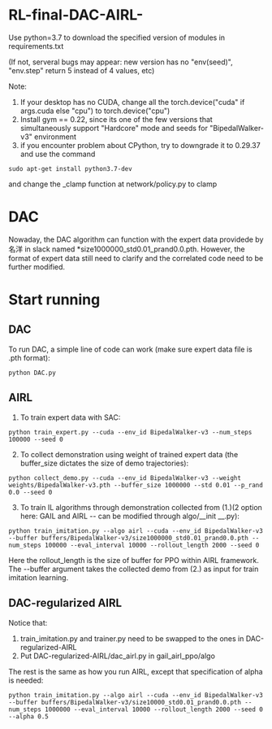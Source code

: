 # RL-final-DAC-AIRL-
Use python=3.7 to download the specified version of modules in requirements.txt

(If not, serveral bugs may appear: new version has no "env(seed)", "env.step" return 5 instead of 4 values, etc)

Note:
1. If your desktop has no CUDA, change all the torch.device("cuda" if args.cuda else "cpu") to torch.device("cpu")
2. Install gym == 0.22, since its one of the few versions that simultaneously support "Hardcore" mode and seeds for "BipedalWalker-v3" environment
3. if you encounter problem about CPython, try to downgrade it to 0.29.37 and use the command
```
sudo apt-get install python3.7-dev
```
and change the _clamp function at network/policy.py to clamp

# DAC
Nowaday, the DAC algorithm can function with the expert data providede by 名洋 in slack named *size1000000_std0.01_prand0.0.pth. However, the format of expert data still need to clarify and the correlated code need to be further modified.


# Start running
## DAC
To run DAC, a simple line of code can work (make sure expert data file is .pth format):
```
python DAC.py
```

## AIRL
1. To train expert data with SAC:
```
python train_expert.py --cuda --env_id BipedalWalker-v3 --num_steps 100000 --seed 0
```
2. To collect demonstration using weight of trained expert data (the buffer_size dictates the size of demo trajectories):
```
python collect_demo.py --cuda --env_id BipedalWalker-v3 --weight weights/BipedalWalker-v3.pth --buffer_size 1000000 --std 0.01 --p_rand 0.0 --seed 0
```
3. To train IL algorithms through demonstration collected from (1.)(2 option here: GAIL and AIRL -- can be modified through algo/__init  __.py):
```
python train_imitation.py --algo airl --cuda --env_id BipedalWalker-v3 --buffer buffers/BipedalWalker-v3/size1000000_std0.01_prand0.0.pth --num_steps 100000 --eval_interval 10000 --rollout_length 2000 --seed 0
```
Here the rollout_length is the size of buffer for PPO within AIRL framework. The --buffer argument takes the collected demo from (2.) as input for train imitation learning.

## DAC-regularized AIRL
Notice that:
1. train_imitation.py and trainer.py need to be swapped to the ones in DAC-regularized-AIRL
2. Put DAC-regularized-AIRL/dac_airl.py in gail_airl_ppo/algo

The rest is the same as how you run AIRL, except that specification of alpha is needed:
```
python train_imitation.py --algo airl --cuda --env_id BipedalWalker-v3 --buffer buffers/BipedalWalker-v3/size10000_std0.01_prand0.0.pth --num_steps 1000000 --eval_interval 10000 --rollout_length 2000 --seed 0 --alpha 0.5
```





